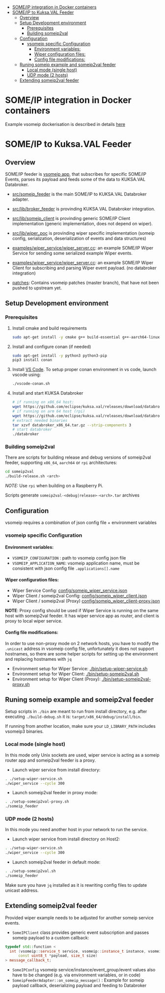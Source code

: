 - [SOME/IP integration in Docker containers](#someip-integration-in-docker-containers)
- [SOME/IP to Kuksa.VAL Feeder](#someip-to-kuksaval-feeder)
  - [Overview](#overview)
  - [Setup Development environment](#setup-development-environment)
    - [Prerequisites](#prerequisites)
    - [Building someip2val](#building-someip2val)
  - [Configuration](#configuration)
    - [vsomeip specific Configuration](#vsomeip-specific-configuration)
      - [Environment variables:](#environment-variables)
      - [Wiper configuration files:](#wiper-configuration-files)
      - [Config file modifications:](#config-file-modifications)
  - [Runing someip example and someip2val feeder](#runing-someip-example-and-someip2val-feeder)
    - [Local mode (single host)](#local-mode-single-host)
    - [UDP mode (2 hosts)](#udp-mode-2-hosts)
  - [Extending someip2val feeder](#extending-someip2val-feeder)

# SOME/IP integration in Docker containers

Example vsomeip dockerisation is described in details [here](docker/README.md)

# SOME/IP to Kuksa.VAL Feeder

## Overview

SOME/IP feeder is [vsomeip app](https://github.com/COVESA/vsomeip/), that subscribes for specific SOME/IP Events, parses its payload and feeds some of the data to KUKSA.VAL Databroker.

- [src/someip_feeder](./src/someip_feeder/) is the main SOME/IP to KUKSA.VAL Databroker adapter.
- [src/lib/broker_feeder](./src/lib/broker_feeder/) is provinding KUKSA.VAL Databroker integration.
- [src/lib/someip_client](./src/lib/someip_client/) is provinding generic SOME/IP Client implementation (generic implementation, does not depend on wiper).
- [src/lib/wiper_poc](./src/lib/wiper_poc/) is provinding wiper specific implementation (someip config, serialization, deserialization of events and data structures)

- [examples/wiper_service/wiper_server.cc](./examples/wiper_service/wiper_server.cc): an example SOME/IP Wiper Service for sending some serialized example Wiper events.
- [examples/wiper_service/wiper_server.cc](./examples/wiper_service/wiper_server.cc): an example SOME/IP Wiper Client for subscribing and parsing Wiper event payload. (no databroker integration)
- [patches](./patches): Contains vsomeip patches (master branch), that have not been pushed to upstream yet.

## Setup Development environment

### Prerequisites

1. Install cmake and build requirements
    ``` bash
    sudo apt-get install -y cmake g++ build-essential g++-aarch64-linux-gnu binutils-aarch64-linux-gnu jq
    ```
1. Install and configure conan (if needed)
    ``` bash
    sudo apt-get install -y python3 python3-pip
    pip3 install conan
    ```
1. Install [VS Code](https://code.visualstudio.com/download). To setup proper conan environment in vs code, launch vscode using:
    ``` bash
    ./vscode-conan.sh
    ```
1. Install and start KUKSA Databroker
    ``` bash
    # if running on x86_64 host:
    wget https://github.com/eclipse/kuksa.val/releases/download/databroker-v0.17.0/databroker_x86_64.tar.gz
    # if running on arm 64 host (rpi)
    wget https://github.com/eclipse/kuksa.val/releases/download/databroker-v0.17.0/databroker_aarch64.tar.gz
    # extract needed binaries
    tar xzvf databroker_x86_64.tar.gz --strip-components 3
    # start databroker
    ./databroker
    ```

### Building someip2val

There are scripts for building release and debug versions of someip2val feeder, supporting `x86_64`, `aarch64` or `rpi` architectures:

``` bash
cd someip2val
./build-release.sh <arch>
```

*NOTE:* Use `rpi` when building on a Raspberry Pi.

Scripts generate `someip2val-<debug|release>-<arch>.tar` archives

## Configuration

vsomeip requires a combination of json config file + environment variables

### vsomeip specific Configuration

#### Environment variables:
- `VSOMEIP_CONFIGURATION` : path to vsomeip config json file
- `VSOMEIP_APPLICATION_NAME`: vsomeip application name, must be consistent with json config file `.applications[].name`

#### Wiper configuration files:
- Wiper Service Config: [config/someip_wiper_service.json](./config/someip_wiper_service.json)
- Wiper Client / someip2val Config: [config/someip_wiper_client.json](./config/someip_wiper_client.json)
- Wiper Client / someip2val (Proxy) [config/someip_wiper_client-proxy.json](./config/someip_wiper_client-proxy.json)

**NOTE**: Proxy config should be used if Wiper Service is running on the same host with someip2val feeder. It has wiper service app as router, and client is proxy to local wiper service.

#### Config file modifications:
In order to use non-proxy mode on 2 network hosts, you have to modify the `.unicast` address in vsomeip config file, unfortunately it does not support hostnames, so there are some helper scripts for setting up the environment and replacing hostnames with `jq`
- Environment setup for Wiper Service: [./bin/setup-wiper-service.sh](./bin/setup-wiper-service.sh)
- Environment setup for Wiper Client: [./bin/setup-someip2val.sh](./bin/setup-someip2val.sh)
- Environment setup for Wiper Client (Proxy): [./bin/setup-someip2val-proxy.sh](./bin/setup-someip2val-proxy.sh)


## Runing someip example and someip2val feeder

Setup scripts in `./bin` are meant to run from install directory, e.g.
after executing `./build-debug.sh`  it is: `target/x86_64/debug/install/bin`.

If running from another location, make sure your `LD_LIBRARY_PATH` includes vsomeip3 binaries.
### Local mode (single host)
In this mode only Unix sockets are used, wiper service is acting as a someip router app and someip2val feeder is a proxy.

- Launch wiper service from install directory:
``` bash
. ./setup-wiper-service.sh
./wiper_service --cycle 300
```
- Launch someip2val feeder in proxy mode:
``` bash
. ./setup-someip2val-proxy.sh
./someip_feeder
```
### UDP mode (2 hosts)
In this mode you need another host in your network to run the service.

- Launch wiper service from install directory on Host2:
``` bash
. ./setup-wiper-service.sh
./wiper_service --cycle 300
```
- Launch someip2val feeder in default mode:
``` bash
. ./setup-someip2val.sh
./someip_feeder
```

Make sure you have `jq` installed as it is rewriting config files to update unicast address.

## Extending someip2val feeder

Provided wiper example needs to be adjusted for another someip service events.

- `SomeIPClient` class provides generic event subscription and passes someip payload to a custom callback:
``` c++
typedef std::function <
  int (vsomeip::service_t service, vsomeip::instance_t instance, vsomeip::method_t event,
      const uint8_t *payload, size_t size)
> message_callback_t;
```
- `SomeIPConfig` vsomeip service/instance/event_group/event values also have to be changed (e.g. via environment variables, or in code)
- `SomeipFeederAdapter::on_someip_message()` : Example for someip payload callback, deserializing payload and feeding to Databroker